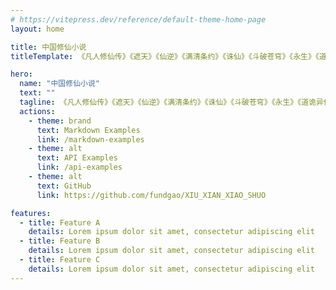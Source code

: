```yaml
---
# https://vitepress.dev/reference/default-theme-home-page
layout: home

title: 中国修仙小说
titleTemplate: 《凡人修仙传》《遮天》《仙逆》《满清条约》《诛仙》《斗破苍穹》《永生》《道诡异仙》《剑来》

hero:
  name: "中国修仙小说"
  text: ""
  tagline: 《凡人修仙传》《遮天》《仙逆》《满清条约》《诛仙》《斗破苍穹》《永生》《道诡异仙》《剑来》
  actions:
    - theme: brand
      text: Markdown Examples
      link: /markdown-examples
    - theme: alt
      text: API Examples
      link: /api-examples
    - theme: alt
      text: GitHub
      link: https://github.com/fundgao/XIU_XIAN_XIAO_SHUO

features:
  - title: Feature A
    details: Lorem ipsum dolor sit amet, consectetur adipiscing elit
  - title: Feature B
    details: Lorem ipsum dolor sit amet, consectetur adipiscing elit
  - title: Feature C
    details: Lorem ipsum dolor sit amet, consectetur adipiscing elit
---
```


<style>
:root {
  --vp-home-hero-name-color: transparent;
  --vp-home-hero-name-background: -webkit-linear-gradient(120deg, #bd34fe 30%, #41d1ff);

  --vp-home-hero-image-background-image: linear-gradient(-45deg, #bd34fe 50%, #47caff 50%);
  --vp-home-hero-image-filter: blur(44px);
}

@media (min-width: 640px) {
  :root {
    --vp-home-hero-image-filter: blur(56px);
  }
}

@media (min-width: 960px) {
  :root {
    --vp-home-hero-image-filter: blur(68px);
  }
}
</style>

